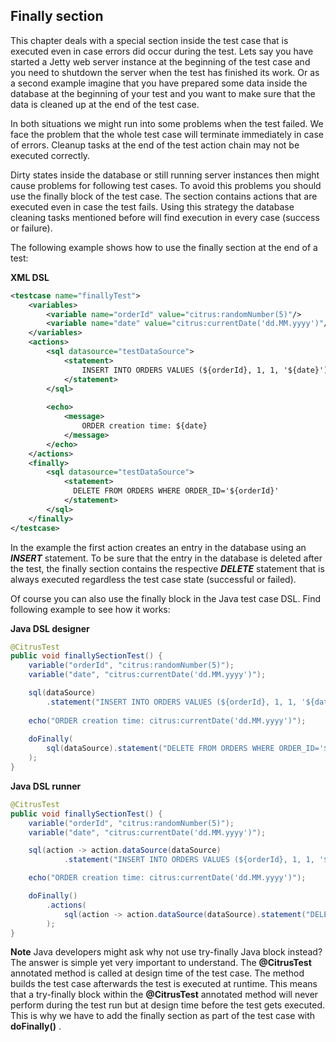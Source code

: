 ## Finally section

This chapter deals with a special section inside the test case that is executed even in case errors did occur during the test. Lets say you have started a Jetty web server instance at the beginning of the test case and you need to shutdown the server when the test has finished its work. Or as a second example imagine that you have prepared some data inside the database at the beginning of your test and you want to make sure that the data is cleaned up at the end of the test case.

In both situations we might run into some problems when the test failed. We face the problem that the whole test case will terminate immediately in case of errors. Cleanup tasks at the end of the test action chain may not be executed correctly.

Dirty states inside the database or still running server instances then might cause problems for following test cases. To avoid this problems you should use the finally block of the test case. The <finally> section contains actions that are executed even in case the test fails. Using this strategy the database cleaning tasks mentioned before will find execution in every case (success or failure).

The following example shows how to use the finally section at the end of a test:

**XML DSL** 

```xml
<testcase name="finallyTest">
    <variables>
        <variable name="orderId" value="citrus:randomNumber(5)"/>
        <variable name="date" value="citrus:currentDate('dd.MM.yyyy')"/>
    </variables>
    <actions>
        <sql datasource="testDataSource">
            <statement>
                INSERT INTO ORDERS VALUES (${orderId}, 1, 1, '${date}')
            </statement>
        </sql>
        
        <echo>
            <message>
                ORDER creation time: ${date}
            </message>
        </echo>
    </actions>
    <finally>
        <sql datasource="testDataSource">
            <statement>
              DELETE FROM ORDERS WHERE ORDER_ID='${orderId}'
            </statement>
        </sql>
    </finally>
</testcase>
```

In the example the first action creates an entry in the database using an ***INSERT*** statement. To be sure that the entry in the database is deleted after the test, the finally section contains the respective ***DELETE*** statement that is always executed regardless the test case state (successful or failed).

Of course you can also use the finally block in the Java test case DSL. Find following example to see how it works:

**Java DSL designer** 

```java
@CitrusTest
public void finallySectionTest() {
    variable("orderId", "citrus:randomNumber(5)");
    variable("date", "citrus:currentDate('dd.MM.yyyy')");

    sql(dataSource)
        .statement("INSERT INTO ORDERS VALUES (${orderId}, 1, 1, '${date}')");
    
    echo("ORDER creation time: citrus:currentDate('dd.MM.yyyy')");
    
    doFinally(
        sql(dataSource).statement("DELETE FROM ORDERS WHERE ORDER_ID='${orderId}'")
    );
}
```

**Java DSL runner** 

```java
@CitrusTest
public void finallySectionTest() {
    variable("orderId", "citrus:randomNumber(5)");
    variable("date", "citrus:currentDate('dd.MM.yyyy')");

    sql(action -> action.dataSource(dataSource)
            .statement("INSERT INTO ORDERS VALUES (${orderId}, 1, 1, '${date}')"));

    echo("ORDER creation time: citrus:currentDate('dd.MM.yyyy')");

    doFinally()
        .actions(
            sql(action -> action.dataSource(dataSource).statement("DELETE FROM ORDERS WHERE ORDER_ID='${orderId}'"))
        );
}
```

**Note**
Java developers might ask why not use try-finally Java block instead? The answer is simple yet very important to understand. The **@CitrusTest** annotated method is called at design time of the test case. The method builds the test case afterwards the test is executed at runtime. This means that a try-finally block within the **@CitrusTest** annotated method will never perform during the test run but at design time before the test gets executed. This is why we have to add the finally section as part of the test case with **doFinally()** .